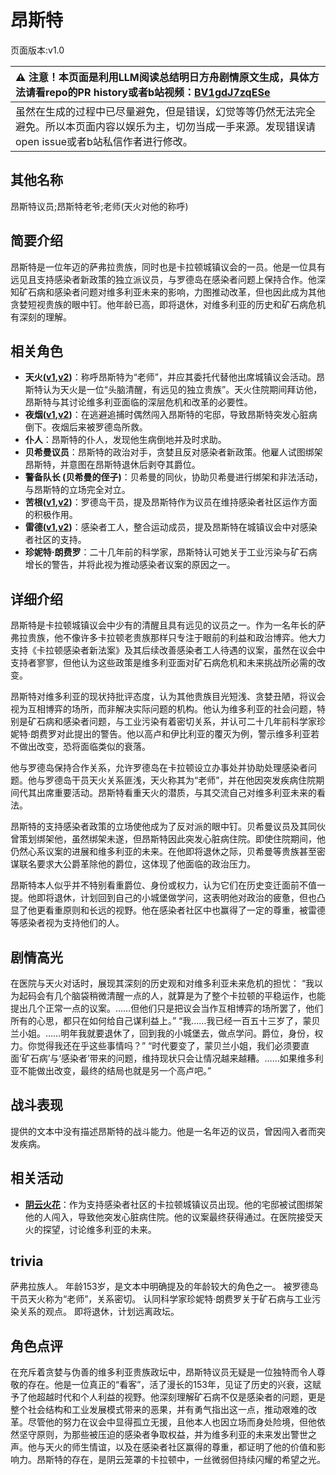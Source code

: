 # 昂斯特
页面版本:v1.0
 

| :warning: 注意！本页面是利用LLM阅读总结明日方舟剧情原文生成，具体方法请看repo的PR history或者b站视频：[BV1gdJ7zqESe](https://www.bilibili.com/video/BV1gdJ7zqESe/)         |
|:----------------------------|
| 虽然在生成的过程中已尽量避免，但是错误，幻觉等等仍然无法完全避免。所以本页面内容以娱乐为主，切勿当成一手来源。发现错误请open issue或者b站私信作者进行修改。|



## 其他名称
昂斯特议员;昂斯特老爷;老师(天火对他的称呼)
## 简要介绍
昂斯特是一位年迈的萨弗拉贵族，同时也是卡拉顿城镇议会的一员。他是一位具有远见且支持感染者新政策的独立派议员，与罗德岛在感染者问题上保持合作。他深知矿石病和感染者问题对维多利亚未来的影响，力图推动改革，但也因此成为其他贪婪短视贵族的眼中钉。他年龄已高，即将退休，对维多利亚的历史和矿石病危机有深刻的理解。
## 相关角色
-   **天火([v1](char_166_skfire.md),[v2](../char_v3/char_166_skfire.md))**：称呼昂斯特为“老师”，并应其委托代替他出席城镇议会活动。昂斯特认为天火是一位“头脑清醒，有远见的独立贵族”。天火住院期间拜访他，昂斯特与其讨论维多利亚面临的深层危机和改革的必要性。
-   **夜烟([v1](char_141_nights.md),[v2](../char_v3/char_141_nights.md))**：在逃避追捕时偶然闯入昂斯特的宅邸，导致昂斯特突发心脏病倒下。夜烟后来被罗德岛所救。
-   **仆人**：昂斯特的仆人，发现他生病倒地并及时求助。
-   **贝希曼议员**：昂斯特的政治对手，贪婪且反对感染者新政策。他雇人试图绑架昂斯特，并意图在昂斯特退休后剥夺其爵位。
-   **警备队长 (贝希曼的侄子)**：贝希曼的同伙，协助贝希曼进行绑架和非法活动，与昂斯特的立场完全对立。
-   **苦根([v1](extended_char_ku_gen.md),[v2](../char_v3/extended_char_ku_gen.md))**：罗德岛干员，提及昂斯特作为议员在维持感染者社区运作方面的积极作用。
-   **雷德([v1](extended_char_lei_de.md),[v2](../char_v3/extended_char_lei_de.md))**：感染者工人，整合运动成员，提及昂斯特在城镇议会中对感染者社区的支持。
-   **珍妮特·朗费罗**：二十几年前的科学家，昂斯特认可她关于工业污染与矿石病增长的警告，并将此视为推动感染者议案的原因之一。
## 详细介绍
昂斯特是卡拉顿城镇议会中少有的清醒且具有远见的议员之一。作为一名年长的萨弗拉贵族，他不像许多卡拉顿老贵族那样只专注于眼前的利益和政治博弈。他大力支持《卡拉顿感染者新法案》及其后续改善感染者工人待遇的议案，虽然在议会中支持者寥寥，但他认为这些政策是维多利亚面对矿石病危机和未来挑战所必需的改变。

昂斯特对维多利亚的现状持批评态度，认为其他贵族目光短浅、贪婪丑陋，将议会视为互相博弈的场所，而非解决实际问题的机构。他认为维多利亚的社会问题，特别是矿石病和感染者问题，与工业污染有着密切关系，并认可二十几年前科学家珍妮特·朗费罗对此提出的警告。他以高卢和伊比利亚的覆灭为例，警示维多利亚若不做出改变，恐将面临类似的衰落。

他与罗德岛保持合作关系，允许罗德岛在卡拉顿设立办事处并协助处理感染者问题。他与罗德岛干员天火关系匪浅，天火称其为“老师”，并在他因突发疾病住院期间代其出席重要活动。昂斯特看重天火的潜质，与其交流自己对维多利亚未来的看法。

昂斯特的支持感染者政策的立场使他成为了反对派的眼中钉。贝希曼议员及其同伙曾策划绑架他，虽然绑架未遂，但昂斯特因此突发心脏病住院。即使住院期间，他仍然心系议案的进展和维多利亚的未来。在他即将退休之际，贝希曼等贵族甚至密谋联名要求大公爵革除他的爵位，这体现了他面临的政治压力。

昂斯特本人似乎并不特别看重爵位、身份或权力，认为它们在历史变迁面前不值一提。他即将退休，计划回到自己的小城堡做学问，这表明他对政治的疲惫，但也凸显了他更看重原则和长远的视野。他在感染者社区中也赢得了一定的尊重，被雷德等感染者视为支持他们的人。
## 剧情高光
在医院与天火对话时，展现其深刻的历史观和对维多利亚未来危机的担忧：
“我以为起码会有几个脑袋稍微清醒一点的人，就算是为了整个卡拉顿的平稳运作，也能提出几个正常一点的议案。……但他们只是把议会当作互相博弈的场所罢了，他们所有的心思，都只在如何给自己谋利益上。”
“我……我已经一百五十三岁了，蒙贝兰小姐。……明年我就要退休了，回到我的小城堡去，做点学问。爵位，身份，权力。你觉得我还在乎这些事情吗？”
“时代要变了，蒙贝兰小姐，我们必须要直面‘矿石病’与‘感染者’带来的问题，维持现状只会让情况越来越糟。……如果维多利亚不能做出改变，最终的结局也就是另一个高卢吧。”
## 战斗表现
提供的文本中没有描述昂斯特的战斗能力。他是一名年迈的议员，曾因闯入者而突发疾病。
## 相关活动
-   **[阴云火花](../stories/act10mini.md)**：作为支持感染者社区的卡拉顿城镇议员出现。他的宅邸被试图绑架他的人闯入，导致他突发心脏病住院。他的议案最终获得通过。在医院接受天火的探望，讨论维多利亚的未来。
## trivia
萨弗拉族人。
年龄153岁，是文本中明确提及的年龄较大的角色之一。
被罗德岛干员天火称为“老师”，关系密切。
认同科学家珍妮特·朗费罗关于矿石病与工业污染关系的观点。
即将退休，计划远离政坛。
## 角色点评
在充斥着贪婪与伪善的维多利亚贵族政坛中，昂斯特议员无疑是一位独特而令人尊敬的存在。他是一位真正的“看客”，活了漫长的153年，见证了历史的兴衰，这赋予了他超越时代和个人利益的视野。他深刻理解矿石病不仅是感染者的问题，更是整个社会结构和工业发展模式带来的恶果，并有勇气指出这一点，推动艰难的改革。尽管他的努力在议会中显得孤立无援，且他本人也因立场而身处险境，但他依然坚守原则，为那些被压迫的感染者争取权益，并为维多利亚的未来发出警世之声。他与天火的师生情谊，以及在感染者社区赢得的尊重，都证明了他的价值和影响力。昂斯特的存在，是阴云笼罩的卡拉顿中，一丝微弱但持续闪耀的希望之光。